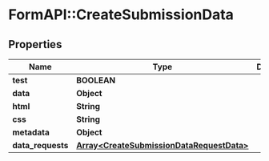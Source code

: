 # FormAPI::CreateSubmissionData

## Properties
Name | Type | Description | Notes
------------ | ------------- | ------------- | -------------
**test** | **BOOLEAN** |  | [optional] 
**data** | **Object** |  | 
**html** | **String** |  | [optional] 
**css** | **String** |  | [optional] 
**metadata** | **Object** |  | [optional] 
**data_requests** | [**Array&lt;CreateSubmissionDataRequestData&gt;**](CreateSubmissionDataRequestData.md) |  | [optional] 


